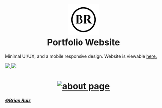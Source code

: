 <h1 align="center">
    <img alt="logo" title="br logo" src="https://github.com/BrianRuizy/portfolio-website-3.0/blob/master/Misc/BR%20logo%20blk.png" width="100"> </br>
    Portfolio Website
</h1>

Minimal UI/UX, and a mobile responsive design. Website is viewable <a href="https://brianruizy.github.io/portfolio-website/index.html" target="_blank">here. 
    
![](https://camo.githubusercontent.com/d0f65430681b67b7104f6130ada8c098ec5f66ba/68747470733a2f2f696d672e736869656c64732e696f2f62616467652f636f64652532307374796c652d7374616e646172642d627269676874677265656e2e7376673f7374796c653d666c6174)
![](https://camo.githubusercontent.com/a307f74a14e41e762300323414ddef81f3d53ae2/68747470733a2f2f696d672e736869656c64732e696f2f6769746875622f6c6963656e73652f736f757263657265722d696f2f736f757263657265722d6170702e7376673f636f6c6f72423d666630303030)
    
<h1 align="center">
    <img alt="about page" title="website" src="https://github.com/BrianRuizy/portfolio-website/blob/master/Misc/about-page.png">
</h1>


##### ©[Brian Ruiz](https://github.com/BrianRuizy)
